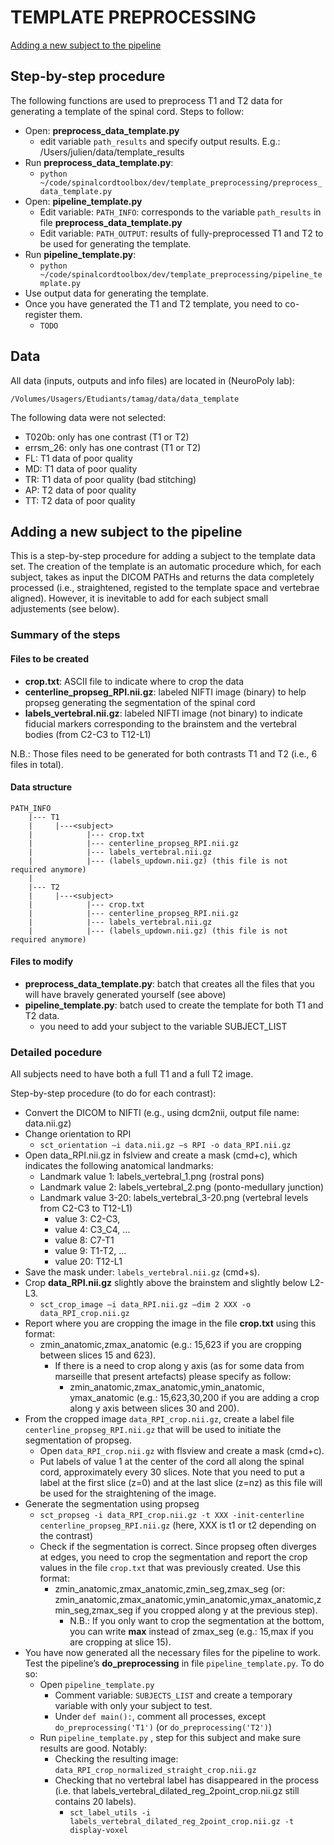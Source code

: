 # TEMPLATE PREPROCESSING

[Adding a new subject to the pipeline](https://github.com/neuropoly/spinalcordtoolbox/tree/template/dev/template_preprocessing#adding-a-new-subject-to-the-pipeline)

## Step-by-step procedure

The following functions are used to preprocess T1 and T2 data for generating a template of the spinal cord. Steps to follow:
- Open: **preprocess_data_template.py**
  - edit variable ``path_results`` and specify output results. E.g.: /Users/julien/data/template_results
- Run **preprocess_data_template.py**:
  - ``python ~/code/spinalcordtoolbox/dev/template_preprocessing/preprocess_data_template.py``
- Open: **pipeline_template.py**
  - Edit variable: ``PATH_INFO``: corresponds to the variable ``path_results`` in file **preprocess_data_template.py**
  - Edit variable: ``PATH_OUTPUT``: results of fully-preprocessed T1 and T2 to be used for generating the template.
- Run **pipeline_template.py**:
  - ``python ~/code/spinalcordtoolbox/dev/template_preprocessing/pipeline_template.py``
- Use output data for generating the template.
- Once you have generated the T1 and T2 template, you need to co-register them.
  - ``TODO``

## Data

All data (inputs, outputs and info files) are located in (NeuroPoly lab):
~~~
/Volumes/Usagers/Etudiants/tamag/data/data_template
~~~

The following data were not selected:
- T020b: only has one contrast (T1 or T2)
- errsm_26: only has one contrast (T1 or T2)
- FL: T1 data of poor quality
- MD: T1 data of poor quality
- TR: T1 data of poor quality (bad stitching)
- AP: T2 data of poor quality
- TT: T2 data of poor quality

## Adding a new subject to the pipeline

This is a step-by-step procedure for adding a subject to the template data set. The creation of the template is an automatic procedure which, for each subject, takes as input the DICOM PATHs and returns the data completely processed (i.e., straightened, registed to the template space and vertebrae aligned). However, it is inevitable to add for each subject small adjustements (see below).

### Summary of the steps

#### Files to be created
- **crop.txt**: ASCII file to indicate where to crop the data
- **centerline_propseg_RPI.nii.gz**: labeled NIFTI image (binary) to help propseg generating the segmentation of the spinal cord
- **labels_vertebral.nii.gz**: labeled NIFTI image (not binary) to indicate fiducial markers corresponding to the brainstem and the vertebral bodies (from C2-C3 to T12-L1)

N.B.: Those files need to be generated for both contrasts T1 and T2 (i.e., 6 files in total).

#### Data structure
~~~~
PATH_INFO
    |--- T1
    |     |---<subject>
    |            |--- crop.txt 
    |            |--- centerline_propseg_RPI.nii.gz 
    |            |--- labels_vertebral.nii.gz
    |            |--- (labels_updown.nii.gz) (this file is not required anymore)
    |
    |--- T2
    |     |---<subject>
    |            |--- crop.txt 
    |            |--- centerline_propseg_RPI.nii.gz 
    |            |--- labels_vertebral.nii.gz
    |            |--- (labels_updown.nii.gz) (this file is not required anymore)
~~~~

#### Files to modify
- **preprocess_data_template.py**: batch that creates all the files that you will have bravely generated yourself (see above)
- **pipeline_template.py**: batch used to create the template for both T1 and T2 data.
  - you need to add your subject to the variable SUBJECT_LIST

### Detailed pocedure

All subjects need to have both a full T1 and a full T2 image.

Step-by-step procedure (to do for each contrast):

* Convert the DICOM to NIFTI (e.g., using dcm2nii, output file name: data.nii.gz)
* Change orientation to RPI
  * ``sct_orientation –i data.nii.gz –s RPI -o data_RPI.nii.gz``
* Open data_RPI.nii.gz in fslview and create a mask (cmd+c), which indicates the following anatomical landmarks:
  * Landmark value 1: labels_vertebral_1.png (rostral pons)
  * Landmark value 2: labels_vertebral_2.png (ponto-medullary junction)
  * Landmark value 3-20: labels_vertebral_3-20.png (vertebral levels from C2-C3 to T12-L1)
    * value 3: C2-C3,
    * value 4: C3_C4, ...
    * value 8: C7-T1
    * value 9: T1-T2, ...
    * value 20: T12-L1
* Save the mask under: ``labels_vertebral.nii.gz`` (cmd+s).
* Crop **data_RPI.nii.gz** slightly above the brainstem and slightly below L2-L3.
  * ``sct_crop_image –i data_RPI.nii.gz –dim 2 XXX -o data_RPI_crop.nii.gz``
* Report where you are cropping the image in the file **crop.txt** using this format:
  * zmin_anatomic,zmax_anatomic  (e.g.: 15,623 if you are cropping between slices 15 and 623).
    * If there is a need to crop along y axis (as for some data from marseille that present artefacts) please specify as follow: 
      * zmin_anatomic,zmax_anatomic,ymin_anatomic, ymax_anatomic (e.g.: 15,623,30,200 if you are adding a crop along y axis between slices 30 and 200).
* From the cropped image ``data_RPI_crop.nii.gz``, create a label file ``centerline_propseg_RPI.nii.gz`` that will be used to initiate the segmentation of propseg. 
  * Open ``data_RPI_crop.nii.gz`` with flsview and create a mask (cmd+c).
  * Put labels of value 1 at the center of the cord all along the spinal cord, approximately every 30 slices. Note that you need to put a label at the first slice (z=0) and at the last slice (z=nz) as this file will be used for the straightening of the image.
* Generate the segmentation using propseg
  * ``sct_propseg -i data_RPI_crop.nii.gz -t XXX -init-centerline centerline_propseg_RPI.nii.gz`` (here, XXX is t1 or t2 depending on the contrast)
  * Check if the segmentation is correct. Since propseg often diverges at edges, you need to crop the segmentation and report the crop values in the file ``crop.txt`` that was previously created. Use this format:
    * zmin_anatomic,zmax_anatomic,zmin_seg,zmax_seg (or: zmin_anatomic,zmax_anatomic,ymin_anatomic,ymax_anatomic,zmin_seg,zmax_seg if you cropped along y at the previous step).
      * N.B.: If you only want to crop the segmentation at the bottom, you can write **max** instead of zmax_seg (e.g.: 15,max  if you are cropping at slice 15).
* You have now generated all the necessary files for the pipeline to work. Test the pipeline’s **do_preprocessing** in file ``pipeline_template.py``. To do so:
  * Open ``pipeline_template.py``
    * Comment variable: ``SUBJECTS_LIST`` and create a temporary variable with only your subject to test.
    * Under ``def main():``, comment all processes, except ``do_preprocessing('T1')`` (or ``do_preprocessing('T2')``)
  * Run ``pipeline_template.py`` ,  step for this subject and make sure results are good. Notably: 
    * Checking the resulting image: ``data_RPI_crop_normalized_straight_crop.nii.gz``
    * Checking that no vertebral label has disappeared in the process (i.e. that labels_vertebral_dilated_reg_2point_crop.nii.gz still contains 20 labels).
      * ``sct_label_utils -i labels_vertebral_dilated_reg_2point_crop.nii.gz -t display-voxel``
